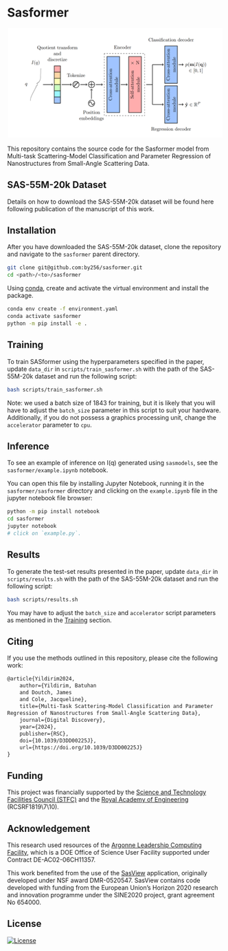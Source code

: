 # Sasformer

<p align="center">
    <img src="./header.png" width="500">
</p>

This repository contains the source code for the Sasformer model from Multi-task Scattering-Model Classification and Parameter Regression of Nanostructures from Small-Angle Scattering Data.

## SAS-55M-20k Dataset

Details on how to download the SAS-55M-20k dataset will be found here following publication of the manuscript of this work.

## Installation

After you have downloaded the SAS-55M-20k dataset, clone the repository and navigate to the `sasformer` parent directory.

```bash
git clone git@github.com:by256/sasformer.git
cd <path>/<to>/sasformer
```

Using [conda](https://conda.io/projects/conda/en/latest/user-guide/install/index.html), create and activate the virtual environment and install the package.

```bash
conda env create -f environment.yaml
conda activate sasformer
python -m pip install -e .
```

## Training

To train SASformer using the hyperparameters specified in the paper, update `data_dir` in `scripts/train_sasformer.sh` with the path of the SAS-55M-20k dataset and run the following script:

```bash
bash scripts/train_sasformer.sh
```

Note: we used a batch size of 1843 for training, but it is likely that you will have to adjust the `batch_size` parameter in this script to suit your hardware. Additionally, if you do not possess a graphics processing unit, change the `accelerator` parameter to `cpu`.

## Inference

To see an example of inference on I(q) generated using `sasmodels`, see the `sasformer/example.ipynb` notebook.

You can open this file by installing Jupyter Notebook, running it in the `sasformer/sasformer` directory and clicking on the `example.ipynb` file in the jupyter notebook file browser:

```bash
python -m pip install notebook
cd sasformer
jupyter notebook
# click on `example.py`.
```

## Results

To generate the test-set results presented in the paper, update `data_dir` in `scripts/results.sh` with the path of the SAS-55M-20k dataset and run the following script:

```bash
bash scripts/results.sh
```

You may have to adjust the `batch_size` and `accelerator` script parameters as mentioned in the [Training](#training) section.

## Citing

If you use the methods outlined in this repository, please cite the following work:

```
@article{Yildirim2024,
    author={Yildirim, Batuhan
    and Doutch, James
    and Cole, Jacqueline},
    title={Multi-Task Scattering-Model Classification and Parameter Regression of Nanostructures from Small-Angle Scattering Data},
    journal={Digital Discovery},
    year={2024},
    publisher={RSC},
    doi={10.1039/D3DD00225J},
    url={https://doi.org/10.1039/D3DD00225J}
}
```

## Funding

This project was financially supported by the [Science and Technology Facilities Council (STFC)](https://stfc.ukri.org/) and the [Royal Academy of Engineering](https://www.raeng.org.uk/) (RCSRF1819\7\10).

## Acknowledgement

This research used resources of the [Argonne Leadership Computing Facility](https://www.alcf.anl.gov/), which is a DOE Office of Science User Facility supported under Contract DE-AC02-06CH11357.

This work benefited from the use of the [SasView](https://www.sasview.org/) application, originally developed under NSF award DMR-0520547. SasView contains code developed with funding from the European Union’s Horizon 2020 research and innovation programme under the SINE2020 project, grant agreement No 654000.

## License

[![License](http://img.shields.io/:license-mit-blue.svg?style=flat-square)](http://badges.mit-license.org)
